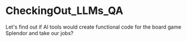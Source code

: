 # CheckingOut_LLMs_QA
Let's find out if AI tools would create functional code for the board game Splendor and take our jobs?
